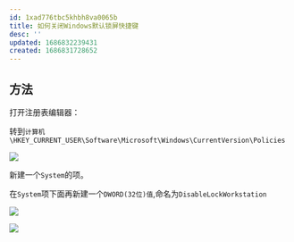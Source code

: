 ```yaml
---
id: 1xad776tbc5khbh8va0065b
title: 如何关闭Windows默认锁屏快捷键
desc: ''
updated: 1686832239431
created: 1686831728652
---
```


## 方法

打开注册表编辑器：

转到`计算机\HKEY_CURRENT_USER\Software\Microsoft\Windows\CurrentVersion\Policies`

![](https://minio.kevin2li.top/image-bed/blog/20230615202219.png)

新建一个`System`的项。  

在`System`项下面再新建一个`DWORD(32位)值`,命名为`DisableLockWorkstation`

![](https://minio.kevin2li.top/image-bed/blog/20230615202447.png)

![](https://minio.kevin2li.top/image-bed/blog/20230615202815.png)